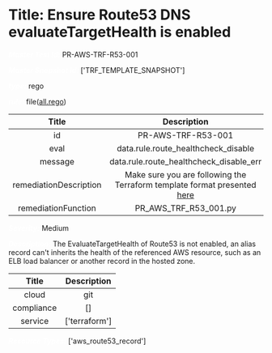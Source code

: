 



# Title: Ensure Route53 DNS evaluateTargetHealth is enabled


***<font color="white">Master Test Id:</font>*** PR-AWS-TRF-R53-001

***<font color="white">Master Snapshot Id:</font>*** ['TRF_TEMPLATE_SNAPSHOT']

***<font color="white">type:</font>*** rego

***<font color="white">rule:</font>*** file([all.rego])  
  
  
  
  

|Title|Description|
| :---: | :---: |
|id|PR-AWS-TRF-R53-001|
|eval|data.rule.route_healthcheck_disable|
|message|data.rule.route_healthcheck_disable_err|
|remediationDescription|Make sure you are following the Terraform template format presented <a href='https://registry.terraform.io/providers/hashicorp/aws/latest/docs/resources/route53_record' target='_blank'>here</a>|
|remediationFunction|PR_AWS_TRF_R53_001.py|


***<font color="white">Severity:</font>*** Medium

***<font color="white">Description:</font>*** The EvaluateTargetHealth of Route53 is not enabled, an alias record can't inherits the health of the referenced AWS resource, such as an ELB load balancer or another record in the hosted zone.  
  
  

|Title|Description|
| :---: | :---: |
|cloud|git|
|compliance|[]|
|service|['terraform']|


***<font color="white">Resource Types:</font>*** ['aws_route53_record']


[all.rego]: https://github.com/prancer-io/prancer-compliance-test/tree/master/aws/terraform/all.rego
